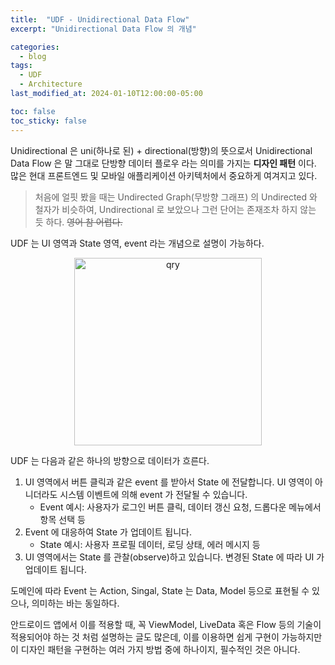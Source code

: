 ```yaml
---
title:  "UDF - Unidirectional Data Flow"
excerpt: "Unidirectional Data Flow 의 개념"

categories:
  - blog
tags:
  - UDF
  - Architecture
last_modified_at: 2024-01-10T12:00:00-05:00

toc: false
toc_sticky: false
---
```


Unidirectional 은  uni(하나로 된) + directional(방향)의 뜻으로서 Unidirectional Data Flow 은 말 그대로 단방향 데이터 플로우 라는 의미를 가지는 **디자인 패턴** 이다. 많은 현대 프론트엔드 및 모바일 애플리케이션 아키텍처에서 중요하게 여겨지고 있다.

> 처음에 얼핏 봤을 때는 Undirected Graph(무방향 그래프) 의 Undirected 와 철자가 비슷하여, Undirectional 로 보았으나 그런 단어는 존재조차 하지 않는 듯 하다. ~~영어 참 어렵다.~~

UDF 는 UI 영역과 State 영역, event 라는 개념으로 설명이 가능하다.

<p  align="center">
<img src="{{ site.url }}{{ site.baseurl }}/assets/img/2024-01-10/20231205183258.png" alt="qry" width="300" >
</p>

UDF 는 다음과 같은 하나의 방향으로 데이터가 흐른다.

1. UI 영역에서 버튼 클릭과 같은 event 를 받아서 State 에 전달합니다. UI 영역이 아니더라도 시스템 이벤트에 의해 event 가 전달될 수 있습니다.
	- Event 예시: 사용자가 로그인 버튼 클릭, 데이터 갱신 요청, 드롭다운 메뉴에서 항목 선택 등
2. Event 에 대응하여 State 가 업데이트 됩니다.
	- State 예시: 사용자 프로필 데이터, 로딩 상태, 에러 메시지 등
3. UI 영역에서는 State 를 관찰(observe)하고 있습니다. 변경된 State 에 따라 UI 가 업데이트 됩니다.

도메인에 따라 Event 는 Action, Singal, State 는 Data, Model 등으로 표현될 수 있으나, 의미하는 바는 동일하다.

안드로이드 앱에서 이를 적용할 때, 꼭 ViewModel, LiveData 혹은 Flow 등의 기술이 적용되어야 하는 것 처럼 설명하는 글도 많은데, 이를 이용하면 쉽게 구현이 가능하지만 이 디자인 패턴을 구현하는 여러 가지 방법 중에 하나이지, 필수적인 것은 아니다.